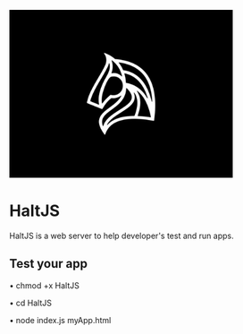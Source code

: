 <img src="IMG_3232.jpg" 
     width="400" 
     height="300" />
# HaltJS
HaltJS is a web server to help developer's test and run apps.

## Test your app
• chmod +x HaltJS

• cd HaltJS

• node index.js myApp.html
